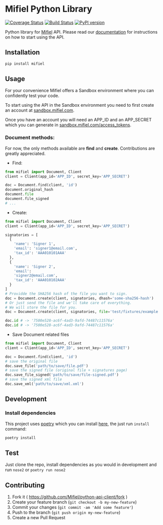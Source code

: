 # Mifiel Python Library

[![Coverage Status][coveralls-image]][coveralls-url]
[![Build Status][travis-image]][travis-url]
[![PyPI version][pypi-image]][pypi-url]

Python library for [Mifiel](https://www.mifiel.com) API.
Please read our [documentation](http://docs.mifiel.com) for instructions on how to start using the API.

## Installation

```bash
pip install mifiel
```

## Usage

For your convenience Mifiel offers a Sandbox environment where you can confidently test your code.

To start using the API in the Sandbox environment you need to first create an account at [sandbox.mifiel.com](https://sandbox.mifiel.com).

Once you have an account you will need an APP_ID and an APP_SECRET which you can generate in [sandbox.mifiel.com/access_tokens](https://sandbox.mifiel.com/access_tokens).

### Document methods:

For now, the only methods available are **find** and **create**. Contributions are greatly appreciated.

- Find:

```python
from mifiel import Document, Client
client = Client(app_id='APP_ID', secret_key='APP_SECRET')

doc = Document.find(client, 'id')
document.original_hash
document.file
document.file_signed
# ...
```

- Create:

```python
from mifiel import Document, Client
client = Client(app_id='APP_ID', secret_key='APP_SECRET')

signatories = [
  {
    'name': 'Signer 1',
    'email': 'signer1@email.com',
    'tax_id': 'AAA010101AAA'
  },
  {
    'name': 'Signer 2',
    'email':
    'signer2@email.com',
    'tax_id': 'AAA010102AAA'
  }
]
# Providde the SHA256 hash of the file you want to sign.
doc = Document.create(client, signatories, dhash='some-sha256-hash')
# Or just send the file and we'll take care of everything.
# We will store the file for you.
doc = Document.create(client, signatories, file='test/fixtures/example.pdf')

doc.id # -> '7500e528-ac6f-4ad3-9afd-74487c11576a'
doc.id # -> '7500e528-ac6f-4ad3-9afd-74487c11576a'
```

- Save Document related files

```python
from mifiel import Document, Client
client = Client(app_id='APP_ID', secret_key='APP_SECRET')

doc = Document.find(client, 'id')
# save the original file
doc.save_file('path/to/save/file.pdf')
# save the signed file (original file + signatures page)
doc.save_file_signed('path/to/save/file-signed.pdf')
# save the signed xml file
doc.save_xml('path/to/save/xml.xml')
```

## Development

### Install dependencies

This project uses [poetry](https://python-poetry.org/) which you can install [here](https://python-poetry.org/docs/#installation), the just run `install` command:

```bash
poetry install
```

## Test

Just clone the repo, install dependencies as you would in development and run `nose2` or `poetry run nose2`

## Contributing

1. Fork it ( https://github.com/Mifiel/python-api-client/fork )
2. Create your feature branch (`git checkout -b my-new-feature`)
3. Commit your changes (`git commit -am 'Add some feature'`)
4. Push to the branch (`git push origin my-new-feature`)
5. Create a new Pull Request

[coveralls-image]: https://coveralls.io/repos/github/Mifiel/python-api-client/badge.svg?branch=master
[coveralls-url]: https://coveralls.io/github/Mifiel/python-api-client?branch=master
[travis-image]: https://travis-ci.org/Mifiel/python-api-client.svg?branch=master
[travis-url]: https://travis-ci.org/Mifiel/python-api-client
[pypi-image]: https://badge.fury.io/py/mifiel.svg
[pypi-url]: https://badge.fury.io/py/mifiel
